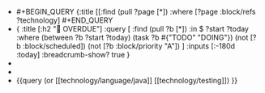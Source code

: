 - #+BEGIN_QUERY
  {:title
   [[:find (pull ?page [*]) 
     :where 
     [?page :block/refs ?technology]
  #+END_QUERY
- {
   :title [:h2 "🧨 OVERDUE"]
   :query [
           :find (pull ?b [*])
           :in $ ?start ?today
           :where
           (between ?b ?start ?today)
           (task ?b #{"TODO" "DOING"})
           (not [?b :block/scheduled])
           (not [?b :block/priority "A"])
          ]
   :inputs [:-180d :today]
   :breadcrumb-show? true
  }
-
-
- {{query (or [[technology/language/java]] [[technology/testing]]) }}